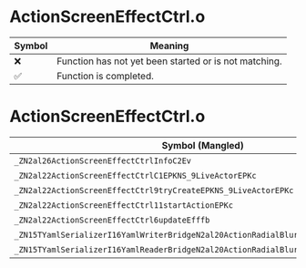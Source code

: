 # ActionScreenEffectCtrl.o
| Symbol | Meaning 
| ------------- | ------------- 
| :x: | Function has not yet been started or is not matching. 
| :white_check_mark: | Function is completed. 


# ActionScreenEffectCtrl.o
| Symbol (Mangled) | Symbol (Demangled) | Decompiled? |
| ------------- |  ------------- | ------------- |
| `_ZN2al26ActionScreenEffectCtrlInfoC2Ev` | `al::ActionScreenEffectCtrlInfo::ActionScreenEffectCtrlInfo(void)` | :x: |
| `_ZN2al22ActionScreenEffectCtrlC1EPKNS_9LiveActorEPKc` | `al::ActionScreenEffectCtrl::ActionScreenEffectCtrl(al::LiveActor const*,char const*)` | :x: |
| `_ZN2al22ActionScreenEffectCtrl9tryCreateEPKNS_9LiveActorEPKc` | `al::ActionScreenEffectCtrl::tryCreate(al::LiveActor const*,char const*)` | :x: |
| `_ZN2al22ActionScreenEffectCtrl11startActionEPKc` | `al::ActionScreenEffectCtrl::startAction(char const*)` | :x: |
| `_ZN2al22ActionScreenEffectCtrl6updateEfffb` | `al::ActionScreenEffectCtrl::update(float,float,float,bool)` | :x: |
| `_ZN15TYamlSerializerI16YamlWriterBridgeN2al20ActionRadialBlurDataEE4execEPS2_PS0_` | `TYamlSerializer<YamlWriterBridge,al::ActionRadialBlurData>::exec(al::ActionRadialBlurData*,YamlWriterBridge*)` | :x: |
| `_ZN15TYamlSerializerI16YamlReaderBridgeN2al20ActionRadialBlurDataEE4execEPS2_PS0_` | `TYamlSerializer<YamlReaderBridge,al::ActionRadialBlurData>::exec(al::ActionRadialBlurData*,YamlReaderBridge*)` | :x: |
